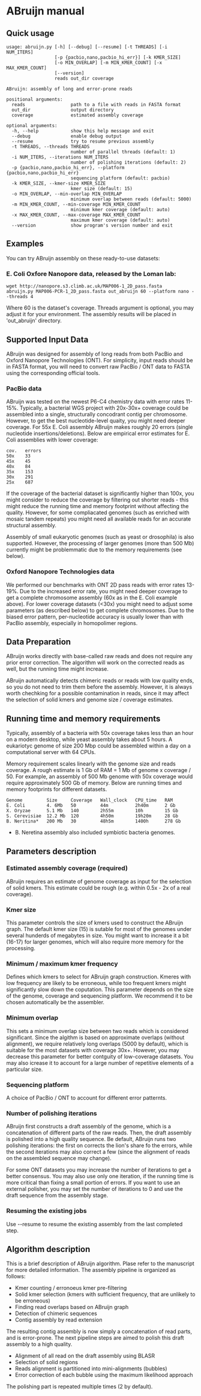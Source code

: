 ABruijn manual
==============

Quick usage
-----------

    usage: abruijn.py [-h] [--debug] [--resume] [-t THREADS] [-i NUM_ITERS]
                      [-p {pacbio,nano,pacbio_hi_err}] [-k KMER_SIZE]
                      [-o MIN_OVERLAP] [-m MIN_KMER_COUNT] [-x MAX_KMER_COUNT]
                      [--version]
                      reads out_dir coverage
    
    ABruijn: assembly of long and error-prone reads
    
    positional arguments:
      reads                 path to a file with reads in FASTA format
      out_dir               output directory
      coverage              estimated assembly coverage
    
    optional arguments:
      -h, --help            show this help message and exit
      --debug               enable debug output
      --resume              try to resume previous assembly
      -t THREADS, --threads THREADS
                            number of parallel threads (default: 1)
      -i NUM_ITERS, --iterations NUM_ITERS
                            number of polishing iterations (default: 2)
      -p {pacbio,nano,pacbio_hi_err}, --platform {pacbio,nano,pacbio_hi_err}
                            sequencing platform (default: pacbio)
      -k KMER_SIZE, --kmer-size KMER_SIZE
                            kmer size (default: 15)
      -o MIN_OVERLAP, --min-overlap MIN_OVERLAP
                            minimum overlap between reads (default: 5000)
      -m MIN_KMER_COUNT, --min-coverage MIN_KMER_COUNT
                            minimum kmer coverage (default: auto)
      -x MAX_KMER_COUNT, --max-coverage MAX_KMER_COUNT
                            maximum kmer coverage (default: auto)
      --version             show program's version number and exit



Examples
--------

You can try ABruijn assembly on these ready-to-use datasets:

### E. Coli Oxfore Nanopore data, released by the Loman lab:

    wget http://nanopore.s3.climb.ac.uk/MAP006-1_2D_pass.fasta
	abruijn.py MAP006-PCR-1_2D_pass.fasta out_abruijn 60 --platform nano --threads 4

Where 60 is the dataset's coverage. Threads argument is optional, 
you may adjust it for your environment. The assembly results will
be placed in 'out_abruijn' directory.


Supported Input Data
--------------------

ABruijn was designed for assembly of long reads from both PacBio and 
Oxford Nanopore Technologies (ONT). For simplicity, input reads should 
be in FASTA format, you will need to convert raw PacBio / ONT data to FASTA
using the corresponding official tools.

### PacBio data

ABruijn was tested on the newest P6-C4 chemistry data with error rates 11-15%.
Typically, a bacterial WGS project with 20x-30x+ coverage could be assembled 
into a single, structurally concodrant contig per chromosome. However, to get the best 
nucleotide-level quaity, you might need deeper coverage. For 55x E. Coli assembly
ABruijn makes roughly 20 errors (single nucleotide insertions/deletions). 
Below are empirical error estimates for E. Coli assemblies with lower coverage:

    cov.   errors
    50x    33
	45x    45
	40x    84
	35x    153
	30x    291
	25x    687

If the coverage of the bacterial dataset is significantly higher than 100x, you
might consider to reduce the coverage by filtering out shorter reads - this
might reduce the running time and memory footprint without affecting the quality. 
However, for some compliacated genomes (such as enriched with mosaic tandem repeats)
you might need all available reads for an accurate structural assembly.

Assembly of small eukaryotic genomes (such as yeast or drosophila) is also supported.
However, the processing of larger genomes (more than 500 Mb) currently might
be problemmatic due to the memory requirements (see below).


### Oxford Nanopore Technologies data

We performed our benchmarks with ONT 2D pass reads with error rates 13-19%.
Due to the increased error rate, you might need deeper coverage 
to get a complete chromosome assembly (60x as in the E. Coli example above). For lower coverage datasets
(<30x) you might need to adjust some parameters (as described below) to get complete chromosomes.
Due to the biased error pattern, per-nucleotide accuracy is usually lower than with 
PacBio assembly, especially in homopolimer regions.

Data Preparation
----------------

ABruijn works directly with base-called raw reads and does not require any 
prior error correction. The algorithm will work on the corrected reads as well, 
but the running time might increase.

ABruijn automatically detects chimeric reads or reads with low quality ends, 
so you do not need to trim them before the assembly. However, it is always
worth chechking for a possible contamination in reads, since it may affect the 
selection of solid kmers and genome size / coverage estimates.


Running time and memory requirements
------------------------------------

Typically, assembly of a bacteria with 50x coverage takes less than an hour on a modern desktop,
while yeast assembly takes about 5 hours. A eukariotyc genome of size 200 Mbp
could be assembled within a day on a computational server with 64 CPUs.

Memory requirement scales linearly with the genome size and reads coverage.
A rough estimate is 1 Gb of RAM = 1 Mb of genome x coverage / 50.
For example, an assembly of 500 Mb genome with 50x coverage would require
approximately 500 Gb of memory. Below are running times and memory footprints 
for different datasets.

    Genome         Size     Coverage   Wall_clock   CPU_time   RAM
    E. Coli        4. 6Mb   50         44m          2h40m      2 Gb
    X. Oryzae      5.1 Mb   140        2h55m        10h        15 Gb
	S. Cerevisiae  12.2 Mb  120        4h50m        19h20m     28 Gb
	B. Neritina*   200 Mb   30         48h5m        1400h      278 Gb

* B. Neretina assembly also included symbiotic bacteria genomes.

Parameters description
----------------------

### Estimated assembly coverage (required)

ABruijn requires an estimate of genome coverage as input for 
the selection of solid kmers. This estimate could be rough
(e.g. within 0.5x - 2x of a real coverage).

### Kmer size

This parameter controls the size of kmers used to construct the ABruijn graph.
The default kmer size (15) is sutable for most of the genomes under
several hunderds of megabytes in size. You might want to increase it
a bit (16-17) for larger genomes, which will also require more memory
for the processing.


### Minimum / maximum kmer frequency

Defines which kmers to select for ABruijn graph construction.
Kmeres with low frequency are likely to be erroneous, while too
frequent kmers might significantly slow down the coputation.
This parameter depends on the size of the genome, coverage
and sequencing platform. We recommend it to be chosen automatically 
be the assembler.

### Minimum overlap

This sets a minimum overlap size between two reads which is considered significant.
Since the algithm is based on approximate overlaps (without alignment), we require
relatively long overlaps (5000 by default), which is suitable for the most datasets
with coverage 30x+. However, you may decrease this parameter for better contguity
of low-coverage datasets. You may also icrease it to account for a large number of
repetitive elements of a particular size.

### Sequencing platform	

A choice of PacBio / ONT to account for different error patternts.

### Number of polishing iterations

ABruijn first constructs a draft assembly of the genome, which is a 
concatenation of different parts of the raw reads. Then, the draft assembly
is polished into a high quality sequence. Be default, ABruijn runs two polishing 
iterations: the first on corrects the lion's share fo the errors, while
the second iterations may also correct a few (since the alignment of reads
on the assembled sequence may change).

For some ONT datasets you may increase the number of iterations to get a 
better consensus. You may also use only one iteration, if the running time
is more critical than fixing a small portion of errors. 
If you want to use an external polisher, you may set
the number of iterations to 0 and use the draft sequence from the assembly stage.

### Resuming the existing jobs

Use --resume to resume the existing assembly from the last completed step.


Algorithm description
---------------------

This is a brief description of ABruijn algorithm. Plase refer to the manuscript
for more detailed information. The assembly pipeline is organized as follows:

* Kmer counting / erronoeus kmer pre-filtering
* Solid kmer selection (kmers with sufficient frequency, that are unlikely to be erroneous)
* Finding read overlaps based on ABruijn graph
* Detection of chimeric sequences
* Contig assembly by read extension

The resulting contig assembly is now simply a concatenation of read parts, 
and is error-prone. The next pipeline steps are aimed to polish this
draft assembly to a high quality.

* Alignment of all read on the draft assembly using BLASR
* Selection of solid regions
* Reads alignment is partitioned into mini-alignments (bubbles)
* Error correction of each bubble using the maximum likelihood approach

The polishing part is repeated multiple times (2 by default).

